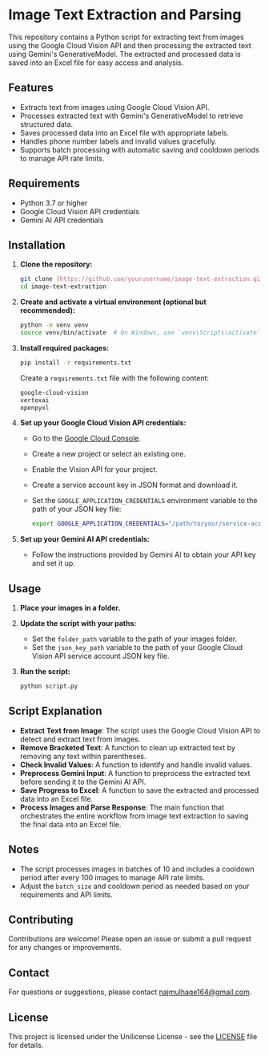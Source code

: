 # Image Text Extraction and Parsing

This repository contains a Python script for extracting text from images using the Google Cloud Vision API and then processing the extracted text using Gemini's GenerativeModel. The extracted and processed data is saved into an Excel file for easy access and analysis.

## Features

- Extracts text from images using Google Cloud Vision API.
- Processes extracted text with Gemini's GenerativeModel to retrieve structured data.
- Saves processed data into an Excel file with appropriate labels.
- Handles phone number labels and invalid values gracefully.
- Supports batch processing with automatic saving and cooldown periods to manage API rate limits.

## Requirements

- Python 3.7 or higher
- Google Cloud Vision API credentials
- Gemini AI API credentials

## Installation

1. **Clone the repository:**

    ```sh
    git clone [https://github.com/yourusername/image-text-extraction.git](https://github.com/Himu404/IMG_PARSING_Program-2.0.git)
    cd image-text-extraction
    ```

2. **Create and activate a virtual environment (optional but recommended):**

    ```sh
    python -m venv venv
    source venv/bin/activate  # On Windows, use `venv\Scripts\activate`
    ```

3. **Install required packages:**

    ```sh
    pip install -r requirements.txt
    ```

    Create a `requirements.txt` file with the following content:

    ```txt
    google-cloud-vision
    vertexai
    openpyxl
    ```

4. **Set up your Google Cloud Vision API credentials:**

    - Go to the [Google Cloud Console](https://console.cloud.google.com/).
    - Create a new project or select an existing one.
    - Enable the Vision API for your project.
    - Create a service account key in JSON format and download it.
    - Set the `GOOGLE_APPLICATION_CREDENTIALS` environment variable to the path of your JSON key file:

      ```sh
      export GOOGLE_APPLICATION_CREDENTIALS="/path/to/your/service-account-file.json"
      ```

5. **Set up your Gemini AI API credentials:**

    - Follow the instructions provided by Gemini AI to obtain your API key and set it up.

## Usage

1. **Place your images in a folder.**

2. **Update the script with your paths:**

    - Set the `folder_path` variable to the path of your images folder.
    - Set the `json_key_path` variable to the path of your Google Cloud Vision API service account JSON key file.

3. **Run the script:**

    ```sh
    python script.py
    ```

## Script Explanation

- **Extract Text from Image**: The script uses the Google Cloud Vision API to detect and extract text from images.
- **Remove Bracketed Text**: A function to clean up extracted text by removing any text within parentheses.
- **Check Invalid Values**: A function to identify and handle invalid values.
- **Preprocess Gemini Input**: A function to preprocess the extracted text before sending it to the Gemini AI API.
- **Save Progress to Excel**: A function to save the extracted and processed data into an Excel file.
- **Process Images and Parse Response**: The main function that orchestrates the entire workflow from image text extraction to saving the final data into an Excel file.

## Notes

- The script processes images in batches of 10 and includes a cooldown period after every 100 images to manage API rate limits.
- Adjust the `batch_size` and cooldown period as needed based on your requirements and API limits.

## Contributing

Contributions are welcome! Please open an issue or submit a pull request for any changes or improvements.

## Contact

For questions or suggestions, please contact najmulhaqe164@gmail.com.

## License

This project is licensed under the Unilicense License - see the [LICENSE](LICENSE) file for details.
